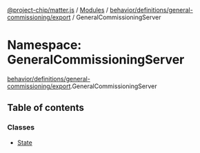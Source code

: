 [@project-chip/matter.js](../README.md) / [Modules](../modules.md) / [behavior/definitions/general-commissioning/export](behavior_definitions_general_commissioning_export.md) / GeneralCommissioningServer

# Namespace: GeneralCommissioningServer

[behavior/definitions/general-commissioning/export](behavior_definitions_general_commissioning_export.md).GeneralCommissioningServer

## Table of contents

### Classes

- [State](../classes/behavior_definitions_general_commissioning_export.GeneralCommissioningServer.State.md)
